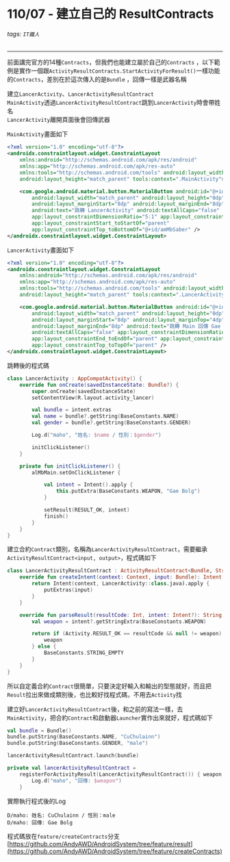 # 110/07 - 建立自己的 ResultContracts

###### tags: `IT鐵人`

***

前面講完官方的14種`Contracts`，但我們也能建立屬於自己的`Contracts`
，以下範例是實作一個跟`ActivityResultContracts.StartActivityForResult()`一樣功能的`Contracts`，差別在於這次傳入的是`Bundle`
，回傳一樣是武器名稱

建立`LancerActivity`、`LancerActivityResultContract`  
`MainActivity`透過`LancerActivityResultContract`跳到`LancerActivity`時會帶姓名  
`LancerActivity`離開頁面後會回傳武器

`MainActivity`畫面如下

````xml
<?xml version="1.0" encoding="utf-8"?>
<androidx.constraintlayout.widget.ConstraintLayout
    xmlns:android="http://schemas.android.com/apk/res/android"
    xmlns:app="http://schemas.android.com/apk/res-auto"
    xmlns:tools="http://schemas.android.com/tools" android:layout_width="match_parent"
    android:layout_height="match_parent" tools:context=".MainActivity">

    <com.google.android.material.button.MaterialButton android:id="@+id/amMbLancer"
        android:layout_width="match_parent" android:layout_height="0dp"
        android:layout_marginStart="8dp" android:layout_marginEnd="8dp"
        android:text="跳轉 LancerActivity" android:textAllCaps="false"
        app:layout_constraintDimensionRatio="5:1" app:layout_constraintEnd_toEndOf="parent"
        app:layout_constraintStart_toStartOf="parent"
        app:layout_constraintTop_toBottomOf="@+id/amMbSaber" />
</androidx.constraintlayout.widget.ConstraintLayout>
````

`LancerActivity`畫面如下

````xml
<?xml version="1.0" encoding="utf-8"?>
<androidx.constraintlayout.widget.ConstraintLayout
    xmlns:android="http://schemas.android.com/apk/res/android"
    xmlns:app="http://schemas.android.com/apk/res-auto"
    xmlns:tools="http://schemas.android.com/tools" android:layout_width="match_parent"
    android:layout_height="match_parent" tools:context=".LancerActivity">

    <com.google.android.material.button.MaterialButton android:id="@+id/alMbMain"
        android:layout_width="match_parent" android:layout_height="0dp"
        android:layout_marginStart="8dp" android:layout_marginTop="4dp"
        android:layout_marginEnd="8dp" android:text="跳轉 Main 回傳 Gae Bolg"
        android:textAllCaps="false" app:layout_constraintDimensionRatio="5:1"
        app:layout_constraintEnd_toEndOf="parent" app:layout_constraintStart_toStartOf="parent"
        app:layout_constraintTop_toTopOf="parent" />
</androidx.constraintlayout.widget.ConstraintLayout>
````

跳轉後的程式碼

````kotlin
class LancerActivity : AppCompatActivity() {
    override fun onCreate(savedInstanceState: Bundle?) {
        super.onCreate(savedInstanceState)
        setContentView(R.layout.activity_lancer)

        val bundle = intent.extras
        val name = bundle?.getString(BaseConstants.NAME)
        val gender = bundle?.getString(BaseConstants.GENDER)

        Log.d("maho", "姓名: $name / 性別：$gender")

        initClickListener()
    }

    private fun initClickListener() {
        alMbMain.setOnClickListener {

            val intent = Intent().apply {
                this.putExtra(BaseConstants.WEAPON, "Gae Bolg")
            }

            setResult(RESULT_OK, intent)
            finish()
        }
    }
}
````

建立合約`Contract`類別，名稱為`LancerActivityResultContract`，需要繼承`ActivityResultContract<input, output>`，程式碼如下

````kotlin
class LancerActivityResultContract : ActivityResultContract<Bundle, String>() {
    override fun createIntent(context: Context, input: Bundle): Intent {
        return Intent(context, LancerActivity::class.java).apply {
            putExtras(input)
        }
    }

    override fun parseResult(resultCode: Int, intent: Intent?): String {
        val weapon = intent?.getStringExtra(BaseConstants.WEAPON)

        return if (Activity.RESULT_OK == resultCode && null != weapon) {
            weapon
        } else {
            BaseConstants.STRING_EMPTY
        }
    }
}
````

所以自定義合約`Contract`很簡單，只要決定好輸入和輸出的型態就好，而且把`Result`拉出來做成類別後，也比較好找程式碼，不用去`Activity`找

建立好`LancerActivityResultContract`後，和之前的寫法一樣，去`MainActivity`，把合約`Contract`和啟動器`Launcher`實作出來就好，程式碼如下

````kotlin
val bundle = Bundle()
bundle.putString(BaseConstants.NAME, "CuChulainn")
bundle.putString(BaseConstants.GENDER, "male")

lancerActivityResultContract.launch(bundle)
````

````kotlin
private val lancerActivityResultContract =
    registerForActivityResult(LancerActivityResultContract()) { weapon ->
        Log.d("maho", "回傳: $weapon")
    }
````

實際執行程式後的Log

````
D/maho: 姓名: CuChulainn / 性別：male
D/maho: 回傳: Gae Bolg
````

程式碼放在`feature/createContracts`分支    
[https://github.com/AndyAWD/AndroidSystem/tree/feature/result](https://github.com/AndyAWD/AndroidSystem/tree/feature/createContracts)